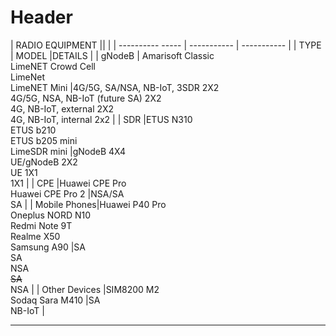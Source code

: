 <!-- Radio Equipment -->
<!-- Overview of the radio equipment used in Patars 5G facility.-->

# Header



| RADIO EQUIPMENT       || |
| ---------- ----- | ----------- | ----------- |
| TYPE                | MODEL       |DETAILS       |
| gNodeB           | Amarisoft Classic <br>   LimeNET Crowd Cell   <br> LimeNet <br>  LimeNET Mini |4G/5G, SA/NSA, NB-IoT, 3SDR 2X2 <br>4G/5G, NSA, NB-IoT (future SA) 2X2<br>4G, NB-IoT, external 2X2<br>4G, NB-IoT, internal 2x2   |
| SDR                  |ETUS N310 <br>   ETUS b210  <br> ETUS b205 mini <br>  LimeSDR mini |gNodeB 4X4 <br>UE/gNodeB 2X2<br>UE 1X1<br>1X1  |
| CPE                  |Huawei CPE Pro  <br>   Huawei CPE Pro 2  |NSA/SA <br> SA  |
| Mobile Phones|Huawei P40 Pro  <br>  Oneplus NORD N10 <br>Redmi Note 9T <br> Realme X50<br> Samsung A90  |SA <br> SA <br> NSA <br> ~~SA~~ <br> NSA  |
| Other Devices  |SIM8200 M2   <br>Sodaq Sara M410 |SA <br> NB-IoT  |

-----
